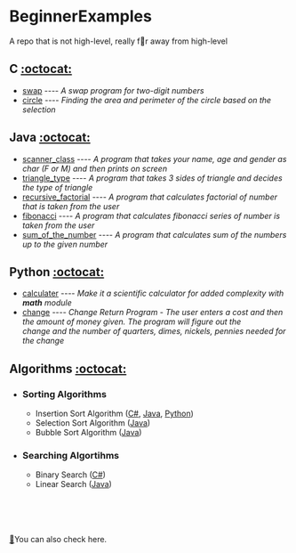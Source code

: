 # BeginnerExamples
A repo that is not high-level, really f:mag_right:r away from high-level

## C [:octocat:](https://github.com/sucremad/BeginnerExamples/tree/main/BeginnerExamples/C)
* [swap](https://github.com/sucremad/BeginnerExamples/blob/main/BeginnerExamples/C/swap.c) ---- _A swap program for two-digit numbers_
* [circle](https://github.com/sucremad/BeginnerExamples/blob/main/BeginnerExamples/C/circle.c) ---- _Finding the area and perimeter of the circle based on the selection_

## Java [:octocat:](https://github.com/sucremad/BeginnerExamples/tree/main/BeginnerExamples/Java)
* [scanner_class](https://github.com/sucremad/BeginnerExamples/blob/main/BeginnerExamples/Java/scanner_class.java) ---- _A program that takes your name, age and gender as char (F or M) and then prints on screen_
* [triangle_type](https://github.com/sucremad/BeginnerExamples/blob/main/BeginnerExamples/Java/triangle_type.java) ---- _A program that takes 3 sides of triangle and decides the type of triangle_
* [recursive_factorial](https://github.com/sucremad/BeginnerExamples/blob/main/BeginnerExamples/Java/recursive_factorial.java) ---- _A program that calculates factorial of number that is taken from the user_
* [fibonacci](https://github.com/sucremad/BeginnerExamples/blob/main/BeginnerExamples/Java/fibonacci.java) ---- _A program that calculates fibonacci series of number is taken from the user_
* [sum_of_the_number](https://github.com/sucremad/BeginnerExamples/blob/main/BeginnerExamples/Java/sum_of_the_numbers.java) ---- _A program that calculates sum of the numbers up to the given number_

## Python [:octocat:](https://github.com/sucremad/BeginnerExamples/tree/main/BeginnerExamples/Python)
* [calculater](https://github.com/sucremad/BeginnerExamples/blob/main/BeginnerExamples/Python/calculater.py) ---- _Make it a scientific calculator for added complexity with **math** module_
* [change](https://github.com/sucremad/BeginnerExamples/blob/main/BeginnerExamples/Python/change_return_program.py) ---- _Change Return Program - The user enters a cost and then the amount of money given. The program will figure out the &nbsp;&nbsp;&nbsp;&nbsp;&nbsp;&nbsp;&nbsp;&nbsp;&nbsp;&nbsp;&nbsp;&nbsp;&nbsp;&nbsp;&nbsp;&nbsp;&nbsp;&nbsp;&nbsp; change and the number of quarters, dimes, nickels, pennies needed for the change_

## Algorithms [:octocat:](https://github.com/sucremad/BeginnerExamples/tree/main/BeginnerExamples/Algorithms)
- ###  Sorting Algorithms 
  - Insertion Sort Algorithm ([C#](https://github.com/sucremad/BeginnerExamples/blob/main/BeginnerExamples/Algorithms/SortingAlg/insertion.cs), [Java](https://github.com/sucremad/BeginnerExamples/blob/main/BeginnerExamples/Algorithms/SortingAlg/insert.java), [Python](https://github.com/sucremad/BeginnerExamples/blob/main/BeginnerExamples/Algorithms/SortingAlg/insertion_sort.py))
  - Selection Sort Algorithm ([Java](https://github.com/sucremad/BeginnerExamples/blob/main/BeginnerExamples/Algorithms/SortingAlg/selection.java))
  - Bubble Sort Algorithm ([Java](https://github.com/sucremad/BeginnerExamples/blob/main/BeginnerExamples/Algorithms/SortingAlg/bubble_sort.java))
  
- ### Searching Algortihms
  - Binary Search ([C#](https://github.com/sucremad/BeginnerExamples/blob/main/BeginnerExamples/Algorithms/SearchingAlg/binarySearch.cs))
  - Linear Search ([Java](https://github.com/sucremad/BeginnerExamples/blob/main/BeginnerExamples/Algorithms/SearchingAlg/linearSearch.java))
  
  <br/>
  <br/>
  <br/>
  <br/>
[:link:](https://github.com/BilgisayarKavramlari/Programlamaya-Giris)You can also check here.
